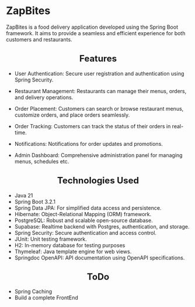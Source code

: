 # ZapBites


ZapBites is a food delivery application developed using the Spring Boot framework. It aims to provide a seamless and efficient experience for both customers and restaurants.


## <div style="text-align:center; font-size:24px;">Features</div>

- User Authentication: Secure user registration and authentication using Spring Security.

- Restaurant Management: Restaurants can manage their menus, orders, and delivery operations.

- Order Placement: Customers can search or browse restaurant menus, customize orders, and place orders seamlessly.

- Order Tracking: Customers can track the status of their orders in real-time.

- Notifications: Notifications for order updates and promotions.

- Admin Dashboard: Comprehensive administration panel for managing menus, schedules etc.


## <div style="text-align:center; font-size:24px;">Technologies Used</div>


- Java 21
- Spring Boot 3.2.1
- Spring Data JPA: For simplified data access and persistence.
- Hibernate: Object-Relational Mapping (ORM) framework.
- PostgreSQL: Robust and scalable open-source database.
- Supabase: Realtime backend with Postgres, authentication, and storage.
- Spring Security: Secure authentication and access control.
- JUnit: Unit testing framework.
- H2: In-memory database for testing purposes
- Thymeleaf: Java template engine for web views.
- Springdoc OpenAPI: API documentation using OpenAPI specifications.


## <div style="text-align:center; font-size:24px;">ToDo</div>

- Spring Caching
- Build a complete FrontEnd
  
